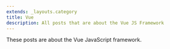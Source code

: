 ```yaml
---
extends: _layouts.category
title: Vue
description: All posts that are about the Vue JS Framework
---
```


These posts are about the Vue JavaScript framework.

